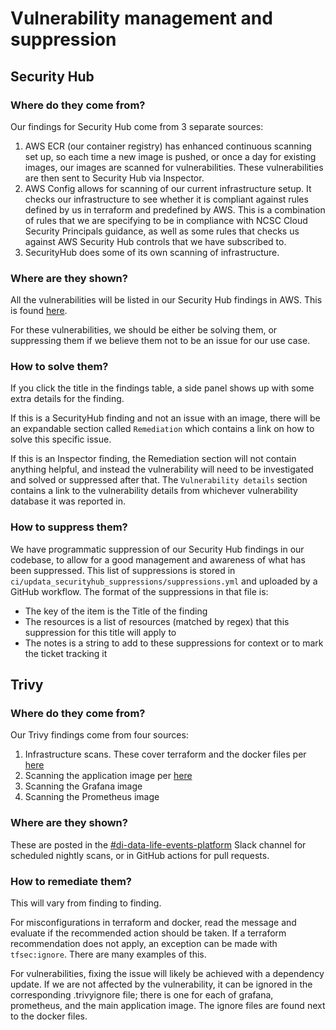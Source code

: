 # Vulnerability management and suppression

## Security Hub

### Where do they come from?

Our findings for Security Hub come from 3 separate sources:

1. AWS ECR (our container registry) has enhanced continuous scanning set up, so each time a new image is pushed, or once
   a day for existing images, our images are scanned for vulnerabilities. These vulnerabilities are then sent to
   Security Hub via Inspector.
2. AWS Config allows for scanning of our current infrastructure setup. It checks our infrastructure to see whether it is
   compliant against rules defined by us in terraform and predefined by AWS. This is a combination of rules that we are
   specifying to be in compliance with NCSC Cloud Security Principals guidance, as well as some rules that checks us
   against AWS Security Hub controls that we have subscribed to.
3. SecurityHub does some of its own scanning of infrastructure.

### Where are they shown?

All the vulnerabilities will be listed in our Security Hub findings in AWS. This is
found [here](https://eu-west-2.console.aws.amazon.com/securityhub/home?region=eu-west-2#/findings?search=Region%3Deu-west-2%26WorkflowStatus%3D%255Coperator%255C%253AEQUALS%255C%253ANEW%26WorkflowStatus%3D%255Coperator%255C%253AEQUALS%255C%253ANOTIFIED%26RecordState%3D%255Coperator%255C%253AEQUALS%255C%253AACTIVE).

For these vulnerabilities, we should be either be solving them, or suppressing them if we believe them not to be an
issue for our use case.

### How to solve them?

If you click the title in the findings table, a side panel shows up with some extra details for the finding.

If this is a SecurityHub finding and not an issue with an image, there will be an expandable section
called `Remediation` which contains a link on how to solve this specific issue.

If this is an Inspector finding, the Remediation section will not contain anything helpful, and instead the
vulnerability will need to be investigated and solved or suppressed after that. The `Vulnerability details` section
contains a link to the vulnerability details from whichever vulnerability database it was reported in.

### How to suppress them?

We have programmatic suppression of our Security Hub findings in our codebase, to allow for a good management and
awareness of what has been suppressed. This list of suppressions is stored
in `ci/updata_securityhub_suppressions/suppressions.yml` and uploaded by a GitHub workflow. The format of the
suppressions in that file is:

- The key of the item is the Title of the finding
- The resources is a list of resources (matched by regex) that this suppression for this title will apply to
- The notes is a string to add to these suppressions for context or to mark the ticket tracking it

## Trivy

### Where do they come from?

Our Trivy findings come from four sources:

1. Infrastructure scans. These cover terraform and the docker files
   per [here](https://aquasecurity.github.io/trivy/v0.41/docs/scanner/misconfiguration/)
2. Scanning the application image per [here](https://aquasecurity.github.io/trivy/v0.41/docs/scanner/vulnerability/)
3. Scanning the Grafana image
4. Scanning the Prometheus image

### Where are they shown?

These are posted in the [#di-data-life-events-platform](https://gds.slack.com/archives/C0495QS3LCT) Slack channel for scheduled nightly scans, or in GitHub actions for pull requests.

### How to remediate them?

This will vary from finding to finding.

For misconfigurations in terraform and docker, read the message and evaluate if the recommended action should be taken.
If a terraform recommendation does not apply, an exception can be made with `tfsec:ignore`. There are many examples of
this.

For vulnerabilities, fixing the issue will likely be achieved with a dependency update. If we are not affected by the
vulnerability, it can be ignored in the corresponding .trivyignore file; there is one for each of grafana,
prometheus, and the main application image. The ignore files are found next to the docker files.
